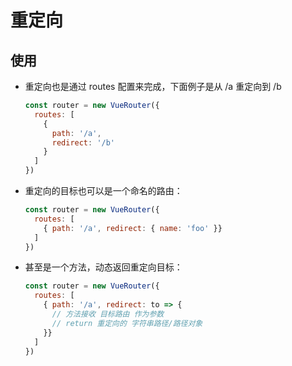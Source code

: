 # 重定向

## 使用

+ 重定向也是通过 routes 配置来完成，下面例子是从 /a 重定向到 /b

  ```js
  const router = new VueRouter({
    routes: [
      {
        path: '/a',
        redirect: '/b'
      }
    ]
  })
  ```

+ 重定向的目标也可以是一个命名的路由：

  ```js
  const router = new VueRouter({
    routes: [
      { path: '/a', redirect: { name: 'foo' }}
    ]
  })
  ```

+ 甚至是一个方法，动态返回重定向目标：

  ```js
  const router = new VueRouter({
    routes: [
      { path: '/a', redirect: to => {
        // 方法接收 目标路由 作为参数
        // return 重定向的 字符串路径/路径对象
      }}
    ]
  })
  ```
